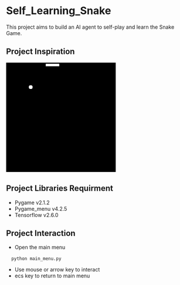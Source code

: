 # Self_Learning_Snake
This project aims to build an AI agent to self-play and learn the Snake Game.

## Project Inspiration
![Alt Text](https://github.com/yang242j/Self_Learning_Snake/blob/main/IMG_2736.GIF)

## Project Libraries Requirment
- Pygame v2.1.2
- Pygame_menu v4.2.5
- Tensorflow v2.6.0

## Project Interaction
- Open the main menu

```
  python main_menu.py
```

- Use mouse or arrow key to interact
- ecs key to return to main menu
